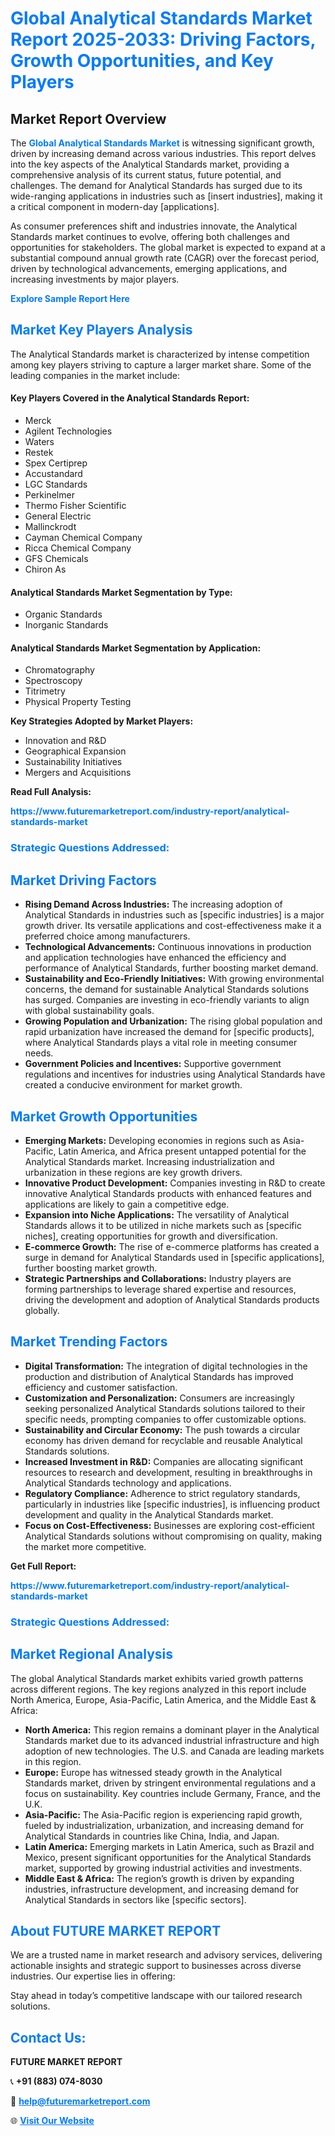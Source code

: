 <h1 style="color: #007BFF;">Global Analytical Standards Market Report 2025-2033: Driving Factors, Growth Opportunities, and Key Players</h1>

<section id="overview">
<h2>Market Report Overview</h2>
<p>The <a href="https://www.futuremarketreport.com/industry-report/analytical-standards-market" style="color: #007BFF; text-decoration: none;"><strong>Global Analytical Standards Market</strong></a> is witnessing significant growth, driven by increasing demand across various industries. This report delves into the key aspects of the Analytical Standards market, providing a comprehensive analysis of its current status, future potential, and challenges. The demand for Analytical Standards has surged due to its wide-ranging applications in industries such as [insert industries], making it a critical component in modern-day [applications].</p>
<p>As consumer preferences shift and industries innovate, the Analytical Standards market continues to evolve, offering both challenges and opportunities for stakeholders. The global market is expected to expand at a substantial compound annual growth rate (CAGR) over the forecast period, driven by technological advancements, emerging applications, and increasing investments by major players.</p>
</section>

<section id="overview">
<p><a href="https://www.futuremarketreport.com/request-sample/reportId=48614" style="color: #007BFF; text-decoration: none;"><strong>Explore Sample Report Here</strong></a></p>
</section>

<section id="key-players">
<h2 style="color: #007BFF;">Market Key Players Analysis</h2>
<p>The Analytical Standards market is characterized by intense competition among key players striving to capture a larger market share. Some of the leading companies in the market include:</p>
<h4>Key Players Covered in the Analytical Standards Report:</h4>
<ul><li>Merck</li><li>Agilent Technologies</li><li>Waters</li><li>Restek</li><li>Spex Certiprep</li><li>Accustandard</li><li>LGC Standards</li><li>Perkinelmer</li><li>Thermo Fisher Scientific</li><li>General Electric</li><li>Mallinckrodt</li><li>Cayman Chemical Company</li><li>Ricca Chemical Company</li><li>GFS Chemicals</li><li>Chiron As</li></ul>
<h4>Analytical Standards Market Segmentation by Type:</h4>
<ul><li>Organic Standards</li><li>Inorganic Standards</li></ul>

<h4>Analytical Standards Market Segmentation by Application:</h4>
<ul><li>Chromatography</li><li>Spectroscopy</li><li>Titrimetry</li><li>Physical Property Testing</li></ul>
<p><strong>Key Strategies Adopted by Market Players:</strong></p>
<ul>
<li>Innovation and R&D</li>
<li>Geographical Expansion</li>
<li>Sustainability Initiatives</li>
<li>Mergers and Acquisitions</li>
</ul>
</section>

<section>
<p><strong>Read Full Analysis: </strong></p><a href="https://www.futuremarketreport.com/industry-report/analytical-standards-market" style="color: #007BFF; text-decoration: none;"><strong>https://www.futuremarketreport.com/industry-report/analytical-standards-market</strong></a>
<h3 style="color: #007BFF;">Strategic Questions Addressed:</h3>
</section>

<section id="driving-factors">
<h2 style="color: #007BFF;">Market Driving Factors</h2>
<ul>
<li><strong>Rising Demand Across Industries:</strong> The increasing adoption of Analytical Standards in industries such as [specific industries] is a major growth driver. Its versatile applications and cost-effectiveness make it a preferred choice among manufacturers.</li>
<li><strong>Technological Advancements:</strong> Continuous innovations in production and application technologies have enhanced the efficiency and performance of Analytical Standards, further boosting market demand.</li>
<li><strong>Sustainability and Eco-Friendly Initiatives:</strong> With growing environmental concerns, the demand for sustainable Analytical Standards solutions has surged. Companies are investing in eco-friendly variants to align with global sustainability goals.</li>
<li><strong>Growing Population and Urbanization:</strong> The rising global population and rapid urbanization have increased the demand for [specific products], where Analytical Standards plays a vital role in meeting consumer needs.</li>
<li><strong>Government Policies and Incentives:</strong> Supportive government regulations and incentives for industries using Analytical Standards have created a conducive environment for market growth.</li>
</ul>
</section>

<section id="growth-opportunities">
<h2 style="color: #007BFF;">Market Growth Opportunities</h2>
<ul>
<li><strong>Emerging Markets:</strong> Developing economies in regions such as Asia-Pacific, Latin America, and Africa present untapped potential for the Analytical Standards market. Increasing industrialization and urbanization in these regions are key growth drivers.</li>
<li><strong>Innovative Product Development:</strong> Companies investing in R&D to create innovative Analytical Standards products with enhanced features and applications are likely to gain a competitive edge.</li>
<li><strong>Expansion into Niche Applications:</strong> The versatility of Analytical Standards allows it to be utilized in niche markets such as [specific niches], creating opportunities for growth and diversification.</li>
<li><strong>E-commerce Growth:</strong> The rise of e-commerce platforms has created a surge in demand for Analytical Standards used in [specific applications], further boosting market growth.</li>
<li><strong>Strategic Partnerships and Collaborations:</strong> Industry players are forming partnerships to leverage shared expertise and resources, driving the development and adoption of Analytical Standards products globally.</li>
</ul>
</section>

<section id="trending-factors">
<h2 style="color: #007BFF;">Market Trending Factors</h2>
<ul>
<li><strong>Digital Transformation:</strong> The integration of digital technologies in the production and distribution of Analytical Standards has improved efficiency and customer satisfaction.</li>
<li><strong>Customization and Personalization:</strong> Consumers are increasingly seeking personalized Analytical Standards solutions tailored to their specific needs, prompting companies to offer customizable options.</li>
<li><strong>Sustainability and Circular Economy:</strong> The push towards a circular economy has driven demand for recyclable and reusable Analytical Standards solutions.</li>
<li><strong>Increased Investment in R&D:</strong> Companies are allocating significant resources to research and development, resulting in breakthroughs in Analytical Standards technology and applications.</li>
<li><strong>Regulatory Compliance:</strong> Adherence to strict regulatory standards, particularly in industries like [specific industries], is influencing product development and quality in the Analytical Standards market.</li>
<li><strong>Focus on Cost-Effectiveness:</strong> Businesses are exploring cost-efficient Analytical Standards solutions without compromising on quality, making the market more competitive.</li>
</ul>
</section>

<section>
<p><strong>Get Full Report: </strong></p><a href="https://www.futuremarketreport.com/industry-report/analytical-standards-market" style="color: #007BFF; text-decoration: none;"><strong>https://www.futuremarketreport.com/industry-report/analytical-standards-market</strong></a>
<h3 style="color: #007BFF;">Strategic Questions Addressed:</h3>
</section>


<section id="regional-analysis">
<h2 style="color: #007BFF;">Market Regional Analysis</h2>
<p>The global Analytical Standards market exhibits varied growth patterns across different regions. The key regions analyzed in this report include North America, Europe, Asia-Pacific, Latin America, and the Middle East & Africa:</p>
<ul>
<li><strong>North America:</strong> This region remains a dominant player in the Analytical Standards market due to its advanced industrial infrastructure and high adoption of new technologies. The U.S. and Canada are leading markets in this region.</li>
<li><strong>Europe:</strong> Europe has witnessed steady growth in the Analytical Standards market, driven by stringent environmental regulations and a focus on sustainability. Key countries include Germany, France, and the U.K.</li>
<li><strong>Asia-Pacific:</strong> The Asia-Pacific region is experiencing rapid growth, fueled by industrialization, urbanization, and increasing demand for Analytical Standards in countries like China, India, and Japan.</li>
<li><strong>Latin America:</strong> Emerging markets in Latin America, such as Brazil and Mexico, present significant opportunities for the Analytical Standards market, supported by growing industrial activities and investments.</li>
<li><strong>Middle East & Africa:</strong> The region’s growth is driven by expanding industries, infrastructure development, and increasing demand for Analytical Standards in sectors like [specific sectors].</li>
</ul>
</section>

<footer>
<h2 style="color: #007BFF;">About FUTURE MARKET REPORT</h2>
<p>We are a trusted name in market research and advisory services, delivering actionable insights and strategic support to businesses across diverse industries. Our expertise lies in offering:</p>

<p>Stay ahead in today’s competitive landscape with our tailored research solutions.</p>

<h2 style="color: #007BFF;">Contact Us:</h2>
<p><strong>FUTURE MARKET REPORT</strong></p>
<p>📞 <strong>+91 (883) 074-8030</strong></p>
<p>📧 <strong><a href="mailto:help@futuremarketreport.com" style="color: #007BFF;">help@futuremarketreport.com</a></strong></p>
<p>🌐 <strong><a href="https://www.futuremarketreport.com/" style="color: #007BFF;">Visit Our Website</a></strong></p>
</footer>